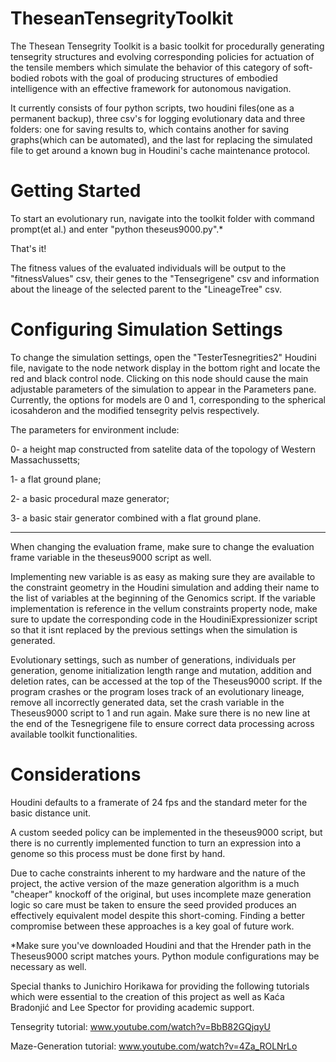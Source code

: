 # TheseanTensegrityToolkit
 

 
The Thesean Tensegrity Toolkit is a basic toolkit for procedurally generating tensegrity structures and evolving corresponding policies for actuation of the tensile members which simulate the behavior of this category of soft-bodied robots with the goal of producing structures of embodied intelligence with an effective framework for autonomous navigation.

It currently consists of four python scripts, two houdini files(one as a permanent backup), three csv's for logging evolutionary data and three folders: one for saving results to, which contains another for saving graphs(which can be automated), and the last for replacing the simulated file to get around a known bug in Houdini's cache maintenance protocol.

# Getting Started

To start an evolutionary run, navigate into the toolkit folder with command prompt(et al.) and enter "python theseus9000.py".*

That's it!

The fitness values of the evaluated individuals will be output to the "fitnessValues" csv, their genes to the "Tensegrigene" csv and information about the lineage of the selected parent to the "LineageTree" csv.

# Configuring Simulation Settings

To change the simulation settings, open the "TesterTesnegrities2" Houdini file, navigate to the node network display in the bottom right and locate the red and black control node. Clicking on this node should cause the main adjustable parameters of the simulation to appear in the Parameters pane. Currently, the options for models are 0 and 1, corresponding to the spherical icosahderon and the modified tensegrity pelvis respectively. 



The parameters for environment include: 

0- a height map constructed from satelite data of the topology of Western Massachussetts;

1- a flat ground plane;

2- a basic procedural maze generator;

3- a basic stair generator combined with a flat ground plane.

---------------------------------------

When changing the evaluation frame, make sure to change the evaluation frame variable in the theseus9000 script as well. 

Implementing new variable is as easy as making sure they are available to the constraint geometry in the Houdini simulation and adding their name to the list of variables at the beginning of the Genomics script. If the variable implementation is reference in the vellum constraints property node, make sure to update the corresponding code in the HoudiniExpressionizer script so that it isnt replaced by the previous settings when the simulation is generated.

Evolutionary settings, such as number of generations, individuals per generation, genome initialization length range and mutation, addition and deletion rates, can be accessed at the top of the Theseus9000 script. If the program crashes or the program loses track of an evolutionary lineage, remove all incorrectly generated data, set the crash variable in the Theseus9000 script to 1 and run again. Make sure there is no new line at the end of the Tesnegrigene file to ensure correct data processing across available toolkit functionalities.

# Considerations

Houdini defaults to a framerate of 24 fps and the standard meter for the basic distance unit. 

A custom seeded policy can be implemented in the theseus9000 script, but there is no currently implemented function to turn an expression into a genome so this process must be done first by hand.

Due to cache constraints inherent to my hardware and the nature of the project, the active version of the maze generation algorithm is a much "cheaper" knockoff of the original, but uses incomplete maze generation logic so care must be taken to ensure the seed provided produces an effectively equivalent model despite this short-coming. Finding a better compromise between these approaches is a key goal of future work.

*Make sure you've downloaded Houdini and that the Hrender path in the Theseus9000 script matches yours. Python module configurations may be necessary as well.

Special thanks to Junichiro Horikawa for providing the following tutorials which were essential to the creation of this project as well as Kaća Bradonjić and Lee Spector for providing academic support.

Tensegrity tutorial:
www.youtube.com/watch?v=BbB82GQjqyU

Maze-Generation tutorial:
www.youtube.com/watch?v=4Za_ROLNrLo
